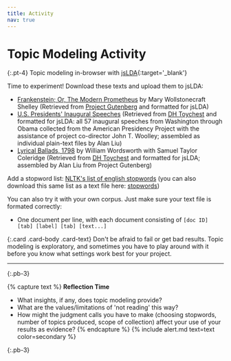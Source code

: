 ```yaml
---
title: Activity
nav: true
---
```


# Topic Modeling Activity

{:.pt-4}
Topic modeling in-browser with [jsLDA](https://mimno.infosci.cornell.edu/jsLDA/){:target='_blank'}

Time to experiment! Download these texts and upload them to jsLDA:
- [Frankenstein; Or, The Modern Prometheus](../data/frankenstein.txt.zip) by Mary Wollstonecraft Shelley (Retrieved from [Project Gutenberg](https://www.gutenberg.org/ebooks/84) and formatted for jsLDA)
- [U.S. Presidents' Inaugural Speeches](../data/presidents.txt.zip) (Retrieved from [DH Toychest](http://dhresourcesforprojectbuilding.pbworks.com/w/page/69244469/Data%20Collections%20and%20Datasets) and formatted for jsLDA: all 57 inaugural speeches from Washington through Obama collected from the American Presidency Project with the assistance of project co-director John T. Woolley; assembled as individual plain-text files by Alan Liu)
- [Lyrical Ballads, 1798](../data/wordsworth.txt.zip) by William Wordsworth with Samuel Taylor Coleridge (Retrieved from [DH Toychest](http://dhresourcesforprojectbuilding.pbworks.com/w/page/69244469/Data%20Collections%20and%20Datasets) and formatted for jsLDA; assembled by Alan Liu from Project Gutenberg)

Add a stopword list: [NLTK's list of english stopwords](https://gist.github.com/sebleier/554280) (you can also download this same list as a text file here: [stopwords](/data/stopwords.txt.zip))


You can also try it with your own corpus. Just make sure your text file is formated correctly:
- One document per line, with each document consisting of `[doc ID] [tab] [label] [tab] [text...]`

{:.card .card-body .card-text}
Don't be afraid to fail or get bad results. Topic modeling is exploratory, and sometimes you have to play around with it before you know what settings work best for your project.

---
{:.pb-3}

{% capture text %}
**Reflection Time** 
- What insights, if any, does topic modeling provide?
- What are the values/limitations of 'not reading' this way?
- How might the judgment calls you have to make (choosing stopwords, number of topics produced, scope of collection) affect your use of your results as evidence?
{% endcapture %}
{% include alert.md text=text color=secondary %}

{:.pb-3}